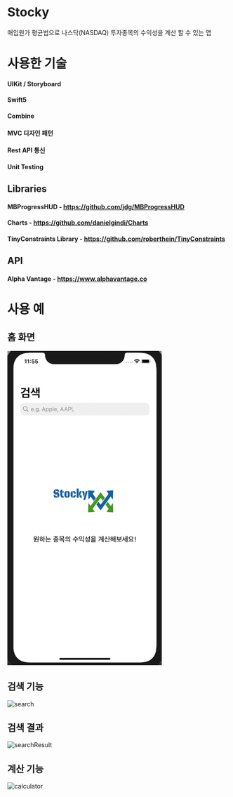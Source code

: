 # Stocky
매입원가 평균법으로 나스닥(NASDAQ) 투자종목의 수익성을 계산 할 수 있는 앱


# 사용한 기술
#### UIKit / Storyboard

#### Swift5

#### Combine

#### MVC 디자인 패턴

#### Rest API 통신

#### Unit Testing

## Libraries
#### MBProgressHUD - https://github.com/jdg/MBProgressHUD
#### Charts  -  https://github.com/danielgindi/Charts
#### TinyConstraints Library - https://github.com/roberthein/TinyConstraints

## API
#### Alpha Vantage - https://www.alphavantage.co


# 사용 예
## 홈 화면
![alt text](https://github.com/junbangg/Stocky/blob/main/img/1.png?raw=true)

## 검색 기능
![search](https://user-images.githubusercontent.com/33091784/144051586-9b69e49f-5289-41a9-9c4f-ac275d08b847.gif)

## 검색 결과
![searchResult](https://user-images.githubusercontent.com/33091784/144051574-af8e73e7-36b0-44bd-af66-c71ea7266d20.gif)


## 계산 기능
![calculator](https://user-images.githubusercontent.com/33091784/144051604-76c144a8-182f-4720-ab93-be36dad21957.gif)

